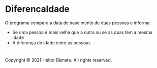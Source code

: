 # DiferencaIdade
O programa compara a data de nascimento de duas pessoas e informa:

- Se uma pessoa é mais velha que a outra ou se as duas têm a mesma idade
- A diferença de idade entre as pessoas

#

Copyright © 2021 Heitor Bisneto. All rights reserved.